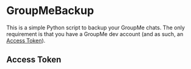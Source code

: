 # GroupMeBackup

This is a simple Python script to backup your GroupMe chats. The only requirement is that you have a GroupMe dev account (and as such, an [Access Token](Access-Token)).

## Access Token
